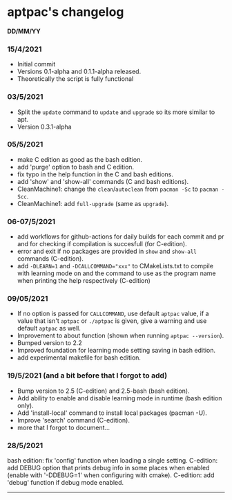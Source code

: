 # aptpac's changelog
**DD/MM/YY**

### 15/4/2021
- Initial commit
- Versions 0.1-alpha and 0.1.1-alpha released.
- Theoretically the script is fully functional
### 03/5/2021
- Split the `update` command to `update` and `upgrade` so its more similar to apt.
- Version 0.3.1-alpha
### 05/5/2021
- make C edition as good as the bash edition.
- add 'purge' option to bash and C edition.
- fix typo in the help function in the C and bash editions.
- add 'show' and 'show-all' commands (C and bash editions).
- CleanMachine1: change the `clean`/`autoclean` from `pacman -Sc` to `pacman -Scc`.
- CleanMachine1: add `full-upgrade` (same as `upgrade`).
### 06-07/5/2021
- add workflows for github-actions for daily builds for each commit and pr and for checking if compilation is succesfull (for C-edition).
- error and exit if no packages are provided in `show` and `show-all` commands (C-edition).
- add `-DLEARN=1` and `-DCALLCOMMAND="xxx"` to CMakeLists.txt to compile with learning mode on and the command to use as the program name when printing the help respectively (C-edition)
### 09/05/2021
- If no option is passed for `CALLCOMMAND`, use default `aptpac` value, if a value that isn't `aptpac` or `./aptpac` is given, give a warning and use default `aptpac` as well.
- Improvement to about function (shown when running `aptpac --version`).
- Bumped version to 2.2
- Improved foundation for learning mode setting saving in bash edition.
- add experimental makefile for bash edition.
### 19/5/2021 (and a bit before that I forgot to add)
- Bump version to 2.5 (C-edition) and 2.5-bash (bash edition).
- Add ability to enable and disable learning mode in runtime (bash edition only).
- Add 'install-local' command to install local packages (pacman -U).
- Improve 'search' command (C-edition).
- more that I forgot to document...
### 28/5/2021
bash edition: fix 'config' function when loading a single setting.
C-edition: add DEBUG option that prints debug info in some places when enabled (enable with '-DDEBUG=1' when configuring with cmake).
C-edition: add 'debug' function if debug mode enabled.
<hr>
